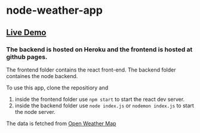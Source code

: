 # node-weather-app

## [Live Demo](https://hrs070.github.io/node-weather-app/)

### The backend is hosted on Heroku and the frontend is hosted at github pages.

The frontend folder contains the react front-end.
The backend folder containes the node backend.

To use this app, clone the repositiory and 
1) inside the frontend folder use `npm start` to start the react dev server.
2) inside the backend folder use `node index.js` or `nodemon index.js` to start the node server.

The data is fetched from [Open Weather Map](https://openweathermap.org/api)


